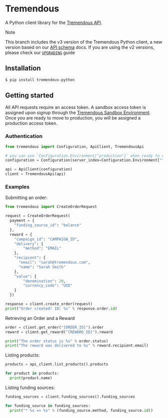 # Tremendous

A Python client library for the [Tremendous API][docs].

> [!NOTE]
> This branch includes the v3 version of the Tremendous Python client, a new version based
> on our [API schema][ref] docs. If you are using the v2 versions, please check our
> [`UPGRADING`](UPGRADING.md) guide

## Installation

```sh
$ pip install tremendous-python
```

## Getting started

All API requests require an access token.  A sandbox access token is assigned upon signup through the [Tremendous Sandbox Environment][docs]. Once you are ready to move to production, you will be assigned a production access token.

### Authentication


```py
from tremendous import Configuration, ApiClient, TremendousApi

# you can use `Configuration.Environment["production"]` when ready to use our production environment.
configuration = Configuration(server_index=Configuration.Environment["testflight"], access_token="[SANDBOX_ACCESS_TOKEN]")

api = ApiClient(configuration)
client = TremendousApi(api)
```

### Examples

Submitting an order:

```py
from tremendous import CreateOrderRequest

request = CreateOrderRequest(
  payment = {
    "funding_source_id": "balance"
  },
  reward = {
    "campaign_id": "CAMPAIGN_ID",
    "delivery": {
        "method": "EMAIL"
    },
    "recipient": {
      "email": "sarah@tremendous.com",
      "name": "Sarah Smith"
    },
    "value": {
        "denomination": 20,
        "currency_code": "USD"
    }
  })

response = client.create_order(request)
print("Order created! ID: %s" % response.order.id)
```

Retrieving an Order and a Reward

```py
order = client.get_order("[ORDER_ID]").order
reward = client.get_reward("[REWARD_ID]").reward

print("The order status is %s" % order.status)
print("The reward was delivered to %s" % reward.recipient.email)
```

Listing products:

```py
products = api_client.list_products().products

for product in products:
  print(product.name)
```

Listing funding sources:

```py
funding_sources = client.funding_sources().funding_sources

for funding_source in funding_sources:
  print("* %s => %s" % (funding_source.method, funding_source.id))
```

[ref]: https://developers.tremendous.com/reference
[docs]: https://tremendous.com/docs
